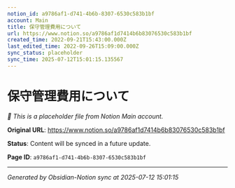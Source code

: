 ```yaml
---
notion_id: a9786af1-d741-4b6b-8307-6530c583b1bf
account: Main
title: 保守管理費用について
url: https://www.notion.so/a9786af1d7414b6b83076530c583b1bf
created_time: 2022-09-21T15:43:00.000Z
last_edited_time: 2022-09-26T15:09:00.000Z
sync_status: placeholder
sync_time: 2025-07-12T15:01:15.135567
---
```


# 保守管理費用について

*🔄 This is a placeholder file from Notion Main account.*

**Original URL**: https://www.notion.so/a9786af1d7414b6b83076530c583b1bf

**Status**: Content will be synced in a future update.

**Page ID**: `a9786af1-d741-4b6b-8307-6530c583b1bf`

---

*Generated by Obsidian-Notion sync at 2025-07-12 15:01:15*
